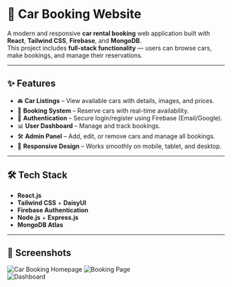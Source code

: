 # 🚗 Car Booking Website

A modern and responsive **car rental booking** web application built with **React**, **Tailwind CSS**, **Firebase**, and **MongoDB**.  
This project includes **full-stack functionality** — users can browse cars, make bookings, and manage their reservations.

---

## ✨ Features

- 🚘 **Car Listings** – View available cars with details, images, and prices.
- 📅 **Booking System** – Reserve cars with real-time availability.
- 🔐 **Authentication** – Secure login/register using Firebase (Email/Google).
- 📊 **User Dashboard** – Manage and track bookings.
- 🛠 **Admin Panel** – Add, edit, or remove cars and manage all bookings.
- 📱 **Responsive Design** – Works smoothly on mobile, tablet, and desktop.

---

## 🛠 Tech Stack

- **React.js**
- **Tailwind CSS** + **DaisyUI**
- **Firebase Authentication**
- **Node.js** + **Express.js**
- **MongoDB Atlas**

---

## 📸 Screenshots

![Car Booking Homepage](assets/screencapture-car-booking.png)
![Booking Page](assets/screenshot-booking.png)  
![Dashboard](assets/screenshot-dashboard.png)
